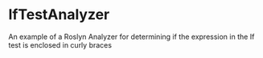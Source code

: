 # IfTestAnalyzer
An example of a Roslyn Analyzer for determining if the expression in the If test is enclosed in curly braces
